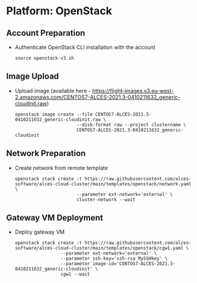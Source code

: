 # Platform: OpenStack

## Account Preparation

- Authenticate OpenStack CLI installation with the account
    ```shell
    source openstack-v3.sh
    ```

## Image Upload

- Upload image (available here - https://flight-images.s3.eu-west-2.amazonaws.com/CENTOS7-ALCES-2021.3-0410211632_generic-cloudinit.raw)
    ```shell
    openstack image create --file CENTOS7-ALCES-2021.3-0410211632_generic-cloudinit.raw \
                           --disk-format raw --project clustername \
                           CENTOS7-ALCES-2021.3-0410211632_generic-cloudinit
    ```

## Network Preparation

- Create network from remote template 
    ```shell
    openstack stack create -t https://raw.githubusercontent.com/alces-software/alces-cloud-cluster/main/templates/openstack/network.yaml \
                           --parameter ext-network='external' \
                           cluster-network --wait
    ```

## Gateway VM Deployment

- Deploy gateway VM
    ```shell
    openstack stack create -t https://raw.githubusercontent.com/alces-software/alces-cloud-cluster/main/templates/openstack/cgw1.yaml \ 
                     --parameter ext-network='external' \
                     --parameter ssh-key='ssh-rsa MySSHkey' \
                     --parameter image-id='CENTOS7-ALCES-2021.3-0410211632_generic-cloudinit' \
                     cgw1 --wait
    ```

